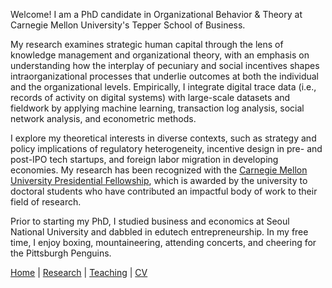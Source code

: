 Welcome! I am a PhD candidate in Organizational Behavior & Theory at Carnegie Mellon University's Tepper School of Business.

My research examines strategic human capital through the lens of knowledge management and organizational theory, with an emphasis on understanding how the interplay of pecuniary and social incentives shapes intraorganizational processes that underlie outcomes at both the individual and the organizational levels. Empirically, I integrate digital trace data (i.e., records of activity on digital systems) with large-scale datasets and fieldwork by applying machine learning, transaction log analysis, social network analysis, and econometric methods.

I explore my theoretical interests in diverse contexts, such as strategy and policy implications of regulatory heterogeneity, incentive design in pre- and post-IPO tech startups, and foreign labor migration in developing economies. My research has been recognized with the [Carnegie Mellon University Presidential Fellowship](https://www.cmu.edu/tepper/news/stories/2021/april/phd-fellowships-awarded.html), which is awarded by the university to doctoral students who have contributed an impactful body of work to their field of research.

Prior to starting my PhD, I studied business and economics at Seoul National University and dabbled in edutech entrepreneurship. In my free time, I enjoy boxing, mountaineering, attending concerts, and cheering for the Pittsburgh Penguins.

[Home](./index.html) | [Research](./research.html) | [Teaching](./teaching.html) | [CV](./CV.html)  
